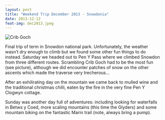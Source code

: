```yaml
---
layout: post
title: "Weekend Trip December 2013 - Snowdonia"
date: 2013-12-12
feat-img: dec2013.jpeg
---
```


![Crib Goch](../../../img/posts/dec2013.jpeg)

Final trip of term in Snowdon national park. Unfortunately, the weather wasn’t dry enough to climb but we found some other fun things to do instead. Saturday we headed out to Pen Y Pass where we climbed Snowdon from three different routes. Scrambling Crib Goch had to be the most fun (see picture), although we did encounter patches of snow on the other ascents which made the traverse very trecherous…

After an exhilirating day on the mountain we came back to mulled wine and the traditional christmas chilli, eaten by the fire in the very fine Pen Y Clogwyn cottage.

Sunday was another day full of adventures: including looking for waterfalls in Betws y Coed, more scaling mountains (this time the Glyders) and some mountain biking on the fantastic Marin trail (note, always bring a pump).